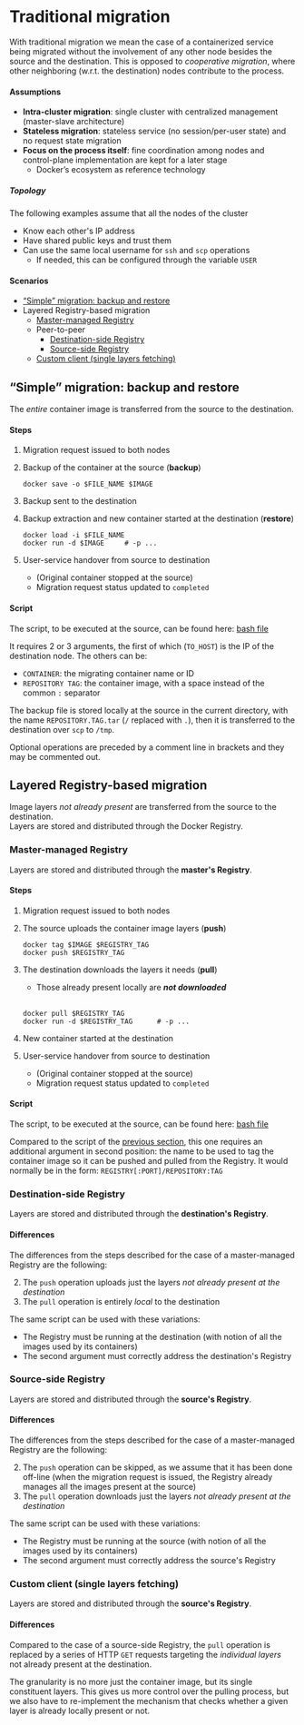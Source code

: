 # Traditional migration #
With traditional migration we mean the case of a containerized service being migrated without the involvement of any other node besides the source and the destination. This is opposed to _cooperative migration_, where other neighboring (w.r.t. the destination) nodes contribute to the process.

#### Assumptions ####
- **Intra-cluster migration**: single cluster with centralized management (master-slave architecture)
- **Stateless migration**: stateless service (no session/per-user state) and no request state migration
- **Focus on the process itself**: fine coordination among nodes and control-plane implementation are kept for a later stage
  - Docker’s ecosystem as reference technology

##### Topology #####
The following examples assume that all the nodes of the cluster
- Know each other's IP address
- Have shared public keys and trust them
- Can use the same local username for `ssh` and `scp` operations
  - If needed, this can be configured through the variable `USER`

#### Scenarios ####
- [“Simple” migration: backup and restore](#simple-migration-backup-and-restore)
- Layered Registry-based migration
  - [Master-managed Registry](#master-managed-registry)
  - Peer-to-peer
    - [Destination-side Registry](#destination-side-registry)
    - [Source-side Registry](#source-side-registry)
  - [Custom client (single layers fetching)](#custom-client-single-layers-fetching)

## “Simple” migration: backup and restore ##
The _entire_ container image is transferred from the source to the destination.

#### Steps ####
1. Migration request issued to both nodes
2. Backup of the container at the source (**backup**)

   ```
   docker save -o $FILE_NAME $IMAGE
   ```
3. Backup sent to the destination
4. Backup extraction and new container started at the destination (**restore**)
   
   ```
   docker load -i $FILE_NAME
   docker run -d $IMAGE		# -p ...
   ```
5. User-service handover from source to destination
   - \(Original container stopped at the source)
   - Migration request status updated to `completed`

#### Script ####
The script, to be executed at the source, can be found here: [bash file](../standard%20migration/simple/ssl_migr_source.sh)

It requires 2 or 3 arguments, the first of which (`TO_HOST`) is the IP of the destination node. The others can be:
- `CONTAINER`: the migrating container name or ID
- `REPOSITORY TAG`: the container image, with a space instead of the common `:` separator

The backup file is stored locally at the source in the current directory, with the name `REPOSITORY.TAG.tar` (`/` replaced with `.`), then it is transferred to the destination over `scp` to `/tmp`.

Optional operations are preceded by a comment line in brackets and they may be commented out.


## Layered Registry-based migration ##
Image layers _not already present_ are transferred from the source to the destination.  
Layers are stored and distributed through the Docker Registry.

### Master-managed Registry ###
Layers are stored and distributed through the **master's Registry**.

#### Steps ####
1. Migration request issued to both nodes
2. The source uploads the container image layers (**push**)
   
   ```
   docker tag $IMAGE $REGISTRY_TAG
   docker push $REGISTRY_TAG
   ```
3. The destination downloads the layers it needs (**pull**)
   - Those already present locally are ***not downloaded***
   <br/>
   
   ```
   docker pull $REGISTRY_TAG
   docker run -d $REGISTRY_TAG		# -p ...
   ```
4. New container started at the destination
5. User-service handover from source to destination
   - \(Original container stopped at the source)
   - Migration request status updated to `completed`

#### Script ####
The script, to be executed at the source, can be found here: [bash file](../standard%20migration/layered/lrm_migr_source.sh)

Compared to the script of the [previous section](#script), this one requires an additional argument in second position: the name to be used to tag the container image so it can be pushed and pulled from the Registry.
It would normally be in the form: `REGISTRY[:PORT]/REPOSITORY:TAG`

### Destination-side Registry ###
Layers are stored and distributed through the **destination's Registry**.

#### Differences ####
The differences from the steps described for the case of a master-managed Registry are the following:

2. The `push` operation uploads just the layers _not already present at the destination_
3. The `pull` operation is entirely _local_ to the destination

The same script can be used with these variations:
- The Registry must be running at the destination (with notion of all the images used by its containers)
- The second argument must correctly address the destination's Registry

### Source-side Registry ###
Layers are stored and distributed through the **source's Registry**.

#### Differences ####
The differences from the steps described for the case of a master-managed Registry are the following:

2. The `push` operation can be skipped, as we assume that it has been done off-line (when the migration request is issued, the Registry already manages all the images present at the source)
3. The `pull` operation downloads just the layers _not already present at the destination_

The same script can be used with these variations:
- The Registry must be running at the source (with notion of all the images used by its containers)
- The second argument must correctly address the source's Registry

### Custom client (single layers fetching) ###
Layers are stored and distributed through the **source's Registry**.

#### Differences ####
Compared to the case of a source-side Registry, the `pull` operation is replaced by a series of HTTP `GET` requests targeting the _individual layers_ not already present at the destination.

The granularity is no more just the container image, but its single constituent layers. This gives us more control over the pulling process, but we also have to re-implement the mechanism that checks whether a given layer is already locally present or not.

